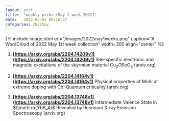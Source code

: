 ```yaml
---
layout: post
title:  "weekly picks (May 1 week 2022)"
date:   2022-05-01 00:16:27
categories: 2022may
---
```


{% include image.html url="/images/2022may1weeks.png" caption="A WordCloud of 2022 May 1st week collection" width=300 align="center" %}



1. **[https://arxiv.org/abs/2204.14209v1](https://arxiv.org/abs/2204.14209v1)** Site-specific electronic and magnetic excitations of the skyrmion material Cu$_2$OSeO$_3$ (arxiv.org)

1. **[https://arxiv.org/abs/2204.14164v1](https://arxiv.org/abs/2204.14164v1)** Physical properties of MnSi at extreme doping with Co: Quantum criticality (arxiv.org)

1. **[https://arxiv.org/abs/2204.13748v1](https://arxiv.org/abs/2204.13748v1)** Intermediate Valence State in $\\mathrm{YbB_4}$ Revealed by Resonant X-ray Emission Spectroscopy (arxiv.org)
